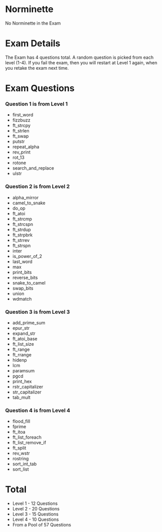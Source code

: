 # Norminette

No Norminette in the Exam

# Exam Details

The Exam has 4 questions total. A random question is picked from each level (1-4).
If you fail the exam, then you will restart at Level 1 again, when you retake the exam next time.  

# Exam Questions

### Question 1 is from Level 1

  - first_word
  - fizzbuzz
  - ft_strcpy
  - ft_strlen
  - ft_swap
  - putstr
  - repeat_alpha
  - rev_print
  - rot_13
  - rotone
  - search_and_replace
  - ulstr 

### Question 2 is from Level 2

  - alpha_mirror
  - camel_to_snake
  - do_op
  - ft_atoi
  - ft_strcmp
  - ft_strcspn
  - ft_strdup
  - ft_strpbrk
  - ft_strrev
  - ft_strspn
  - inter
  - is_power_of_2
  - last_word
  - max
  - print_bits
  - reverse_bits
  - snake_to_camel
  - swap_bits
  - union
  - wdmatch 

### Question 3 is from Level 3

  - add_prime_sum
  - epur_str
  - expand_str
  - ft_atoi_base
  - ft_list_size
  - ft_range
  - ft_rrange
  - hidenp
  - lcm
  - paramsum
  - pgcd
  - print_hex
  - rstr_capitalizer
  - str_capitalizer
  - tab_mult 

### Question 4 is from Level 4

  - flood_fill
  - fprime
  - ft_itoa
  - ft_list_foreach
  - ft_list_remove_if
  - ft_split
  - rev_wstr
  - rostring
  - sort_int_tab
  - sort_list

# Total

- Level 1 - 12 Questions
- Level 2 - 20 Questions
- Level 3 - 15 Questions
- Level 4 - 10 Questions
- From a Pool of 57 Questions
